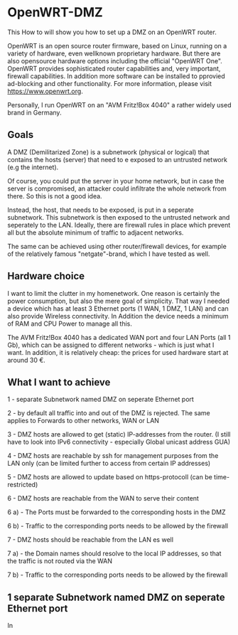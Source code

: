 # OpenWRT-DMZ
This How to will show you how to set up a DMZ on an OpenWRT router.

OpenWRT is an open source router firmware, based on Linux, running on a variety of hardware, even wellknown proprietary hardware. But there are also opensource hardware options including the official "OpenWRT One". OpenWRT provides sophisticated router capabilities and, very important, firewall capabilities. In addition more software can be installed to pprovied ad-blocking and other functionality. For more information, please visit https://www.openwrt.org.

Personally, I run OpenWRT on an "AVM Fritz!Box 4040" a rather widely used brand in Germany.

## Goals

A DMZ (Demilitarized Zone) is a subnetwork (physical or logical) that contains the hosts (server) that need to e exposed to an untrusted network (e.g the internet). 

Of course, you could put the server in your home network, but in case the server is compromised, an attacker could infiltrate the whole network from there. So this is not a good idea.

Instead, the host, that needs to be exposed, is put in a seperate subnetwork. This subnetwork is then exposed to the untrusted network and seperately to the LAN. Ideally, there are firewall rules in place which prevent all but the absolute minimum of traffic to adjacent networks.

The same can be achieved using other router/firewall devices, for example of the relatively famous "netgate"-brand, which I have tested as well.

## Hardware choice
I want to limit the clutter in my homenetwork. One reason is certainly the power consumption, but also the mere goal of simplicity. That way I needed a device which has at least  3 Ethernet ports (1 WAN, 1 DMZ, 1 LAN) and can also provide Wireless connectivity.
In Addition the device needs a minimum of RAM and CPU Power to manage all this.

The AVM Fritz!Box 4040 has a dedicated WAN port and four LAN Ports (all 1 Gb), which can be assigned to different networks - which is just what I want.
In addition, it is relatively cheap: the prices for used hardware start at around 30 €. 


## What I want to achieve
  1 - separate Subnetwork named DMZ on seperate Ethernet port
  
  2 - by default all traffic into and out of the DMZ is rejected. The same applies to Forwards to other networks, WAN or LAN
  
  3 - DMZ hosts are allowed to get (static) IP-addresses from the router. (I still have to look into IPv6 connectivity - especially Global unicast address GUA)
  
  4 - DMZ hosts are reachable by ssh for management purposes from the LAN only (can be limited further to access from certain IP addresses)
  
  5 - DMZ hosts are allowed to update based on https-protocoll (can be time-restricted)

  6 - DMZ hosts are reachable from the WAN to serve their content

  6 a) - The Ports must be forwarded to the corresponding hosts in the DMZ
    
  6 b) - Traffic to the corresponding ports needs to be allowed by the firewall
    
  7 - DMZ hosts should be reachable from the LAN es well

  7 a) - the Domain names should resolve to the local IP addresses, so that the traffic is not routed via the WAN
    
  7 b) - Traffic to the corresponding ports needs to be allowed by the firewall

## 1 separate Subnetwork named DMZ on seperate Ethernet port

In 

